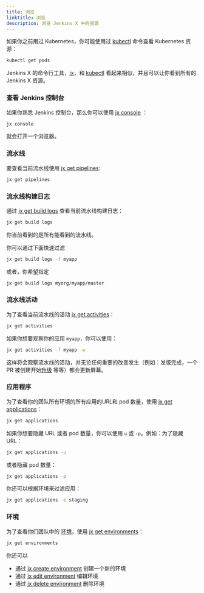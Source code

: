 ```yaml
---
title: 浏览
linktitle: 浏览
description: 浏览 Jenkins X 中的资源
---
```



如果你之前用过 Kubernetes，你可能使用过 [kubectl](https://kubernetes.io/docs/reference/kubectl/overview/) 命令查看 Kubernetes 资源：

```sh
kubectl get pods
```

Jenkins X 的命令行工具，[jx](/commands/jx/)，和 [kubectl](https://kubernetes.io/docs/reference/kubectl/overview/) 看起来相似，并且可以让你看到所有的 Jenkins X 资源。

### 查看 Jenkins 控制台

如果你熟悉 Jenkins 控制台，那么你可以使用 [jx console](/commands/deprecation/) ：

```sh
jx console
```

就会打开一个浏览器。

### 流水线

要查看当前流水线使用 [jx get pipelines](/commands/jx_get_pipelines/):

```sh
jx get pipelines
```

### 流水线构建日志

通过 [jx get build logs](/commands/jx_get_build_log/) 查看当前流水线构建日志：

```sh
jx get build logs
```

你当前看到的是所有能看到的流水线。

你可以通过下面快速过滤

```sh
jx get build logs -f myapp
```

或者，你希望指定

```sh
jx get build logs myorg/myapp/master
```

### 流水线活动

为了查看当前流水线的活动 [jx get activities](/commands/jx_get_activities/)：

```sh
jx get activities
```

如果你想要观察你的应用 `myapp`，你可以使用：

```sh
jx get activities -f myapp -w
```

这样将会观察流水线的活动，并无论任何重要的改变发生（例如：发版完成，一个 PR 被创建开始[升级](/zh/developing/promote) 等等）都会更新屏幕。

### 应用程序

为了查看你的团队所有环境的所有应用的URL和 pod 数量，使用 [jx get applications](/commands/jx_get_applications/)：

```sh
jx get applications
```

如果你想要隐藏 URL 或者 pod 数量，你可以使用 `u` 或 `-p`。例如：为了隐藏 URL：

```sh
jx get applications -u
```

或者隐藏 pod 数量：

```sh
jx get applications -p
```

你还可以根据环境来过滤应用：

```sh
jx get applications -e staging
```

### 环境

为了查看你们团队中的 [环境](/zh/about/concepts/features/#environments)，使用 [jx get environments](/commands/jx_get_environments/)：

```sh
jx get environments
```

你还可以

* 通过 [jx create environment](/commands/jx_create_environment/) 创建一个新的环境
* 通过 [jx edit environment](/commands/jx_edit_environment/) 编辑环境
* 通过 [jx delete environment](/commands/jx_delete_environment/) 删除环境
